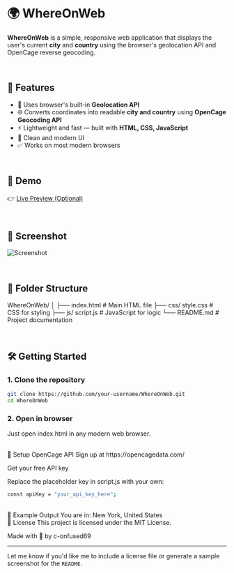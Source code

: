 # 🌍 WhereOnWeb

**WhereOnWeb** is a simple, responsive web application that displays the user's current **city** and **country** using the browser's geolocation API and OpenCage reverse geocoding.

<br/>

## 🔧 Features

- 📍 Uses browser's built-in **Geolocation API**
- 🌐 Converts coordinates into readable **city and country** using **OpenCage Geocoding API**
- ⚡ Lightweight and fast — built with **HTML, CSS, JavaScript**
- 🎯 Clean and modern UI
- ✅ Works on most modern browsers

<br/>

## 🚀 Demo

👉 [Live Preview (Optional)](https://your-username.github.io/WhereOnWeb)

<br/>

## 📸 Screenshot

![Screenshot](screenshot.png)

<br/>

## 📁 Folder Structure

WhereOnWeb/
│
├── index.html # Main HTML file
├── css/ style.css # CSS for styling
├── js/ script.js # JavaScript for logic
└── README.md # Project documentation



<br/>

## 🛠️ Getting Started

### 1. Clone the repository

```bash
git clone https://github.com/your-username/WhereOnWeb.git
cd WhereOnWeb
```

### 2. Open in browser
Just open index.html in any modern web browser.

<br/>
🔑 Setup OpenCage API
Sign up at https://opencagedata.com/

Get your free API key

Replace the placeholder key in script.js with your own:
```bash
const apiKey = "your_api_key_here";
```
<br/>
🧪 Example Output
You are in: New York, United States

<br/>
📄 License
This project is licensed under the MIT License.

Made with 💙 by c-onfused69

---

Let me know if you'd like me to include a license file or generate a sample screenshot for the `README`.
